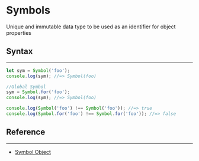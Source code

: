 # Symbols

Unique and immutable data type to be used as an identifier for object properties

## Syntax

---

```js
let sym = Symbol('foo');
console.log(sym); //=> Symbol(foo)

//Global Symbol
sym = Symbol.for('foo');
console.log(sym); //=> Symbol(foo)

console.log(Symbol('foo') !== Symbol('foo')); //=> true
console.log(Symbol.for('foo') !== Symbol.for('foo')); //=> false
```

## Reference

---

- [Symbol Object](https://developer.mozilla.org/en-US/docs/Web/JavaScript/Reference/Global_Objects/Symbol)

